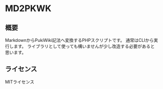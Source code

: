 # MD2PKWK

## 概要

MarkdownからPukiWiki記法へ変換するPHPスクリプトです。
通常はCLIから実行します。
ライブラリとして使っても構いませんが少し改造する必要があると思います。

## ライセンス

MITライセンス
